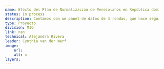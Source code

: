 ```yaml
---
name: Efecto del Plan de Normalización de Venezolanos en República dominican
status: In process
description: Contamos con un panel de datos de 3 rondas, que hace seguimiento a 930 migrantes venezolanos que viven en República Dominicana. Dentro de la información que recolectamos esta lalocalización de las encuestas. Uno de los ejercicios que estamos haciendo es medir las distancias entre dichas ubicaciones y los puntos de asistencia a migrantes para participar en el plan de Normalización. 
type: Proyecto
division: MIG
link: nan
technical: Alejandra Rivera
leader: Cynthia van der Werf
image: 
    url: 
    alt: x
layers:
---
```

    